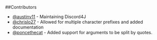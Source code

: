 ##Contributors
* [@austinv11](https://github.com/austinv11) - Maintaining Discord4J
* [@chrislo27](https://github.com/chrislo27) - Allowed for multiple character prefixes and added documentation
* [@poncethecat](https://github.com/poncethecat) - Added support for arguments to be split by quotes.